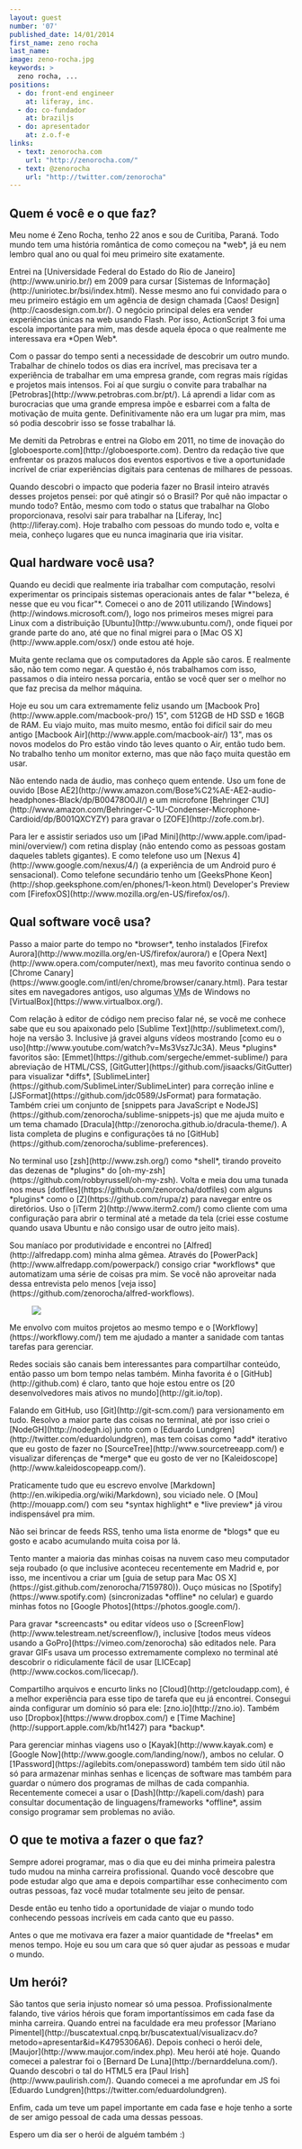 ```yaml
---
layout: guest
number: '07'
published_date: 14/01/2014
first_name: zeno rocha
last_name:
image: zeno-rocha.jpg
keywords: >
  zeno rocha, ...
positions:
  - do: front-end engineer
    at: liferay, inc.
  - do: co-fundador
    at: braziljs
  - do: apresentador
    at: z.o.f-e
links:
  - text: zenorocha.com
    url: "http://zenorocha.com/"
  - text: @zenorocha
    url: "http://twitter.com/zenorocha"
---
```

<section class="question">
  <div class="wrapper">
    <div class="question-title-area">
      <h2 class="question-title">Quem é você e o que faz?</h2>
    </div>
    <div class="question-content-area">
      <div class="question-content text">
        <p>
          Meu nome é Zeno Rocha, tenho 22 anos e sou de Curitiba, Paraná.
          Todo mundo tem uma história romântica de como começou na *web*, já eu
          nem lembro qual ano ou qual foi meu primeiro site exatamente.
        </p>
        <p>
          Entrei na
          [Universidade Federal do Estado do Rio de Janeiro](http://www.unirio.br/)
          em 2009 para cursar
          [Sistemas de Informação](http://uniriotec.br/bsi/index.html).
          Nesse mesmo ano fui convidado para o meu primeiro estágio em um
          agência de design chamada [Caos! Design](http://caosdesign.com.br/).
          O negócio principal deles era vender experiências únicas na web
          usando Flash. Por isso, ActionScript 3 foi uma escola importante para
          mim, mas desde aquela época o que realmente me interessava era
          *Open Web*.
        </p>
        <p>
          Com o passar do tempo senti a necessidade de descobrir um outro mundo.
          Trabalhar de chinelo todos os dias era incrível, mas precisava ter a
          experiência de trabalhar em uma empresa grande, com regras mais
          rígidas e projetos mais intensos. Foi aí que surgiu o convite para
          trabalhar na [Petrobras](http://www.petrobras.com.br/pt/). Lá aprendi
          a lidar com as burocracias que uma grande empresa impõe e esbarrei com
          a falta de motivação de muita gente. Definitivamente não era um lugar
          pra mim, mas só podia descobrir isso se fosse trabalhar lá.
        </p>
        <p>
          Me demiti da Petrobras e entrei na Globo em 2011, no time de inovação
          do [globoesporte.com](http://globoesporte.com). Dentro da redação tive
          que enfrentar os prazos malucos dos eventos esportivos e tive a
          oportunidade incrível de criar experiências digitais para centenas de
          milhares de pessoas.
        </p>
        <p>
          Quando descobri o impacto que poderia fazer no Brasil inteiro através
          desses projetos pensei: por quê atingir só o Brasil? Por quê não
          impactar o mundo todo? Então, mesmo com todo o status que trabalhar
          na Globo proporcionava, resolvi sair para trabalhar na
          [Liferay, Inc](http://liferay.com). Hoje trabalho com pessoas do mundo
          todo e, volta e meia, conheço lugares que eu nunca imaginaria que iria
          visitar.
        </p>
      </div>
    </div>
  </div>
</section>

<section class="question">
  <div class="wrapper">
    <div class="question-title-area">
      <h2 class="question-title">Qual hardware você usa?</h2>
    </div>
    <div class="question-content-area">
      <div class="question-content text">
        <p>
          Quando eu decidi que realmente iria trabalhar com computação, resolvi
          experimentar os principais sistemas operacionais antes de falar
          *"beleza, é nesse que eu vou ficar"*. Comecei o ano de 2011 utilizando
          [Windows](http://windows.microsoft.com/), logo nos primeiros meses
          migrei para Linux com a distribuição [Ubuntu](http://www.ubuntu.com/),
          onde fiquei por grande parte do ano, até que no final migrei para o
          [Mac OS X](http://www.apple.com/osx/) onde estou até hoje.
        </p>
        <p>
          Muita gente reclama que os computadores da Apple são caros.
          E realmente são, não tem como negar. A questão é, nós trabalhamos com
          isso, passamos o dia inteiro nessa porcaria, então se você quer ser o
          melhor no que faz precisa da melhor máquina.
        </p>
        <p>
          Hoje eu sou um cara extremamente feliz usando um
          [Macbook Pro](http://www.apple.com/macbook-pro/) 15", com 512GB de HD
          SSD e 16GB de RAM. Eu viajo muito, mas muito mesmo, então foi difícil
          sair do meu antigo [Macbook Air](http://www.apple.com/macbook-air/)
          13", mas os novos modelos do Pro estão vindo tão leves quanto o Air,
          então tudo bem. No trabalho tenho um monitor externo, mas que não faço
          muita questão em usar.
        </p>
        <p>
          Não entendo nada de áudio, mas conheço quem entende. Uso um fone de
          ouvido
          [Bose AE2](http://www.amazon.com/Bose%C2%AE-AE2-audio-headphones-Black/dp/B00478O0JI/)
          e um microfone
          [Behringer C1U](http://www.amazon.com/Behringer-C-1U-Condenser-Microphone-Cardioid/dp/B001QXCYZY)
          para gravar o [ZOFE](http://zofe.com.br).
        </p>
        <p>
          Para ler e assistir seriados uso um
          [iPad Mini](http://www.apple.com/ipad-mini/overview/) com retina
          display (não entendo como as pessoas gostam daqueles tablets
          gigantes). E como telefone uso um
          [Nexus 4](http://www.google.com/nexus/4/) (a experiência de um Android
          puro é sensacional). Como telefone secundário tenho um
          [GeeksPhone Keon](http://shop.geeksphone.com/en/phones/1-keon.html)
          Developer's Preview com
          [FirefoxOS](http://www.mozilla.org/en-US/firefox/os/).
        </p>
      </div>
    </div>
  </div>
</section>

<section class="question">
  <div class="wrapper">
    <div class="question-title-area">
      <h2 class="question-title">Qual software você usa?</h2>
    </div>
    <div class="question-content-area">
      <div class="question-content text">
        <p>
          Passo a maior parte do tempo no *browser*, tenho instalados
          [Firefox Aurora](http://www.mozilla.org/en-US/firefox/aurora/) e
          [Opera Next](http://www.opera.com/computer/next), mas meu favorito
          continua sendo o
          [Chrome Canary](https://www.google.com/intl/en/chrome/browser/canary.html).
          Para testar sites em navegadores antigos, uso algumas
          <abbr title="Virtual Machine">VM</abbr>s de Windows no
          [VirtualBox](https://www.virtualbox.org/).
        </p>
        <p>
          Com relação à editor de código nem preciso falar né, se você me
          conhece sabe que eu sou apaixonado pelo
          [Sublime Text](http://sublimetext.com/), hoje na versão 3. Inclusive
          já gravei alguns vídeos mostrando
          [como eu o uso](http://www.youtube.com/watch?v=Ms3Vsz7Jc3A).
          Meus *plugins* favoritos são:
          [Emmet](https://github.com/sergeche/emmet-sublime/) para abreviação
          de HTML/CSS,
          [GitGutter](https://github.com/jisaacks/GitGutter) para visualizar
          *diffs*,
          [SublimeLinter](https://github.com/SublimeLinter/SublimeLinter) para
          correção inline e [JSFormat](https://github.com/jdc0589/JsFormat) para
          formatação. Também criei um conjunto de
          [snippets para JavaScript e NodeJS](https://github.com/zenorocha/sublime-snippets-js)
          que me ajuda muito e um tema chamado
          [Dracula](http://zenorocha.github.io/dracula-theme/). A lista completa
          de plugins e configurações tá no
          [GitHub](https://github.com/zenorocha/sublime-preferences).
        </p>
        <p>
          No terminal uso [zsh](http://www.zsh.org/) como *shell*, tirando
          proveito das dezenas de *plugins* do
          [oh-my-zsh](https://github.com/robbyrussell/oh-my-zsh). Volta e meia
          dou uma tunada nos meus
          [dotfiles](https://github.com/zenorocha/dotfiles) com alguns *plugins*
          como o [Z](https://github.com/rupa/z) para navegar entre os
          diretórios. Uso o [iTerm 2](http://www.iterm2.com/) como cliente com
          uma configuração para abrir o terminal até a metade da tela
          (criei esse costume quando usava Ubuntu e não consigo usar de outro
          jeito mais).
        </p>
        <p>
          Sou maníaco por produtividade e encontrei no
          [Alfred](http://alfredapp.com) minha alma gêmea. Através do
          [PowerPack](http://www.alfredapp.com/powerpack/) consigo criar
          *workflows* que automatizam uma série de coisas pra mim. Se você não
          aproveitar nada dessa entrevista pelo menos
          [veja isso](https://github.com/zenorocha/alfred-workflows).
        </p>
        <figure>
          <img
            src="/images/content/zeno-rocha-alfred.png"
            class="image-fit"
            style="border:none;"
          />
        </figure>
        <p>
          Me envolvo com muitos projetos ao mesmo tempo e o
          [Workflowy](https://workflowy.com/) tem me ajudado a manter a sanidade
          com tantas tarefas para gerenciar.
        </p>
        <p>
          Redes sociais são canais bem interessantes para compartilhar conteúdo,
          então passo um bom tempo nelas também. Minha favorita é o
          [GitHub](http://github.com) é claro, tanto que hoje estou entre os
          [20 desenvolvedores mais ativos no mundo](http://git.io/top).
        </p>
        <p>
          Falando em GitHub, uso [Git](http://git-scm.com/) para versionamento
          em tudo. Resolvo a maior parte das coisas no terminal, até por isso
          criei o [NodeGH](http://nodegh.io) junto com o
          [Eduardo Lundgren](http://twitter.com/eduardolundgren), mas tem coisas
          como *add* iterativo que eu gosto de fazer no
          [SourceTree](http://www.sourcetreeapp.com/) e visualizar diferenças
          de *merge* que eu gosto de ver no
          [Kaleidoscope](http://www.kaleidoscopeapp.com/).</p>
        <p>
          Praticamente tudo que eu escrevo envolve
          [Markdown](http://en.wikipedia.org/wiki/Markdown), sou viciado nele.
          O [Mou](http://mouapp.com/) com seu *syntax highlight* e
          *live preview* já virou indispensável pra mim.
        </p>
        <p>
          Não sei brincar de feeds RSS, tenho uma lista enorme de *blogs* que eu
          gosto e acabo acumulando muita coisa por lá.
        </p>
        <p>
          Tento manter a maioria das minhas coisas na nuvem caso meu computador
          seja roubado (o que inclusive aconteceu recentemente em Madrid e, por
          isso, me incentivou a criar um
          [guia de setup para Mac OS X](https://gist.github.com/zenorocha/7159780)).
          Ouço músicas no [Spotify](https://www.spotify.com) (sincronizadas
          *offline* no celular) e guardo minhas fotos no
          [Google Photos](https://photos.google.com/).
        </p>
        <p>
          Para gravar *screencasts* ou editar vídeos uso o
          [ScreenFlow](http://www.telestream.net/screenflow/), inclusive
          [todos meus vídeos usando a GoPro](https://vimeo.com/zenorocha) são
          editados nele. Para gravar GIFs usava um processo extremamente
          complexo no terminal até descobrir o ridiculamente fácil de usar
          [LICEcap](http://www.cockos.com/licecap/).
        </p>
        <p>
          Compartilho arquivos e encurto links no [Cloud](http://getcloudapp.com),
          é a melhor experiência para esse tipo de tarefa que eu já encontrei.
          Consegui ainda configurar um domínio só para ele:
          [zno.io](http://zno.io). Também uso [Dropbox](https://www.dropbox.com/)
          e [Time Machine](http://support.apple.com/kb/ht1427) para *backup*.
        </p>
        <p>
          Para gerenciar minhas viagens uso o [Kayak](http://www.kayak.com) e
          [Google Now](http://www.google.com/landing/now/), ambos no celular.
          O [1Password](https://agilebits.com/onepassword) também tem sido útil
          não só para armazenar minhas senhas e licenças de software mas também
          para guardar o número dos programas de milhas de cada companhia.
          Recentemente comecei a usar o [Dash](http://kapeli.com/dash) para
          consultar documentação de linguagens/frameworks *offline*, assim consigo
          programar sem problemas no avião.
        </p>
      </div>
    </div>
  </div>
</section>

<section class="question">
  <div class="wrapper">
    <div class="question-title-area">
      <h2 class="question-title">O que te motiva a fazer o que faz?</h2>
    </div>
    <div class="question-content-area">
      <div class="question-content text">
        <p>
          Sempre adorei programar, mas o dia que eu dei minha primeira palestra
          tudo mudou na minha carreira profissional. Quando você descobre que
          pode estudar algo que ama e depois compartilhar esse conhecimento com
          outras pessoas, faz você mudar totalmente seu jeito de pensar.
        </p>
        <p>
          Desde então eu tenho tido a oportunidade de viajar o mundo todo
          conhecendo pessoas incríveis em cada canto que eu passo.
        </p>
        <p>
          Antes o que me motivava era fazer a maior quantidade de *freelas* em
          menos tempo. Hoje eu sou um cara que só quer ajudar as pessoas e
          mudar o mundo.
        </p>
      </div>
    </div>
  </div>
</section>

<section class="question">
  <div class="wrapper">
    <div class="question-title-area">
      <h2 class="question-title">Um herói?</h2>
    </div>
    <div class="question-content-area">
      <div class="question-content text">
        <p>
          São tantos que seria injusto nomear só uma pessoa.
          Profissionalmente falando, tive vários hérois que foram
          importantíssimos em cada fase da minha carreira.
          Quando entrei na faculdade era meu professor
          [Mariano Pimentel](http://buscatextual.cnpq.br/buscatextual/visualizacv.do?metodo=apresentar&id=K4795306A6).
          Depois conheci o herói dele, [Maujor](http://www.maujor.com/index.php).
          Meu herói até hoje. Quando comecei a palestrar foi o
          [Bernard De Luna](http://bernarddeluna.com/). Quando descobri o tal do
          HTML5 era [Paul Irish](http://www.paulirish.com/). Quando comecei a me
          aprofundar em JS foi
          [Eduardo Lundgren](https://twitter.com/eduardolundgren).
        </p>
        <p>
          Enfim, cada um teve um papel importante em cada fase e hoje tenho a
          sorte de ser amigo pessoal de cada uma dessas pessoas.
        </p>
        <p>
          Espero um dia ser o herói de alguém também :)
        </p>
      </div>
    </div>
  </div>
</section>
